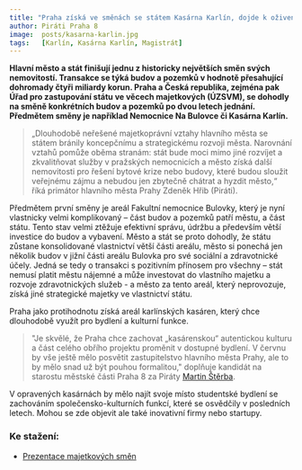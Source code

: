 ```yaml
---
title: "Praha získá ve směnách se státem Kasárna Karlín, dojde k oživení celého objektu"
author: Piráti Praha 8
image:  posts/kasarna-karlin.jpg
tags:   [Karlín, Kasárna Karlín, Magistrát]
---
```


**Hlavní město a stát finišují jednu z historicky největších směn svých nemovitostí. Transakce se týká budov a pozemků v hodnotě přesahující dohromady čtyři miliardy korun. Praha a Česká republika, zejména pak Úřad pro zastupování státu ve věcech majetkových (ÚZSVM), se dohodly na směně konkrétních budov a pozemků po dvou letech jednání. Předmětem směny je například Nemocnice Na Bulovce či Kasárna Karlín.**

>„Dlouhodobě neřešené majetkoprávní vztahy hlavního města se státem bránily koncepčnímu a strategickému rozvoji města. Narovnání vztahů pomůže oběma stranám: stát bude moci mimo jiné rozvíjet a zkvalitňovat služby v pražských nemocnicích a město získá další nemovitosti pro řešení bytové krize nebo budovy, které budou sloužit veřejnému zájmu a nebudou jen zbytečně chátrat a hyzdit město,“ říká primátor hlavního města Prahy Zdeněk Hřib (Piráti).

Předmětem první směny je areál Fakultní nemocnice Bulovky, který je nyní vlastnicky velmi komplikovaný – část budov a pozemků patří městu, a část státu. Tento stav velmi ztěžuje efektivní správu, údržbu a především větší investice do budov a vybavení. Město a stát se proto dohodly, že státu zůstane konsolidované vlastnictví větší části areálu, město si ponechá jen několik budov v jižní části areálu Bulovka pro své sociální a zdravotnické účely. Jedná se tedy o transakci s pozitivním přínosem pro všechny – stát nemusí platit městu nájemné a může investovat do vlastního majetku a rozvoje zdravotnických služeb - a město za tento areál, který neprovozuje, získá jiné strategické majetky ve vlastnictví státu.

Praha jako protihodnotu získá areál karlínských kasáren, který chce dlouhodobě využít pro bydlení a kulturní funkce. 

>"Je skvělé, že Praha chce zachovat „kasárenskou“ autentickou kulturu a část celého obřího projektu proměnit v dostupné bydlení. V červnu by vše ještě mělo posvětit zastupitelstvo hlavního města Prahy, ale to by mělo snad už být pouhou formalitou," doplňuje kandidát na starostu městské části Praha 8 za Piráty [Martin Štěrba](http://praha8.pirati.cz/lide/martin-sterba.html).

V opravených kasárnách by mělo najít svoje místo studentské bydlení se zachováním společensko-kulturních funkcí, které se osvědčily v posledních letech. Mohou se zde objevit ale také inovativní firmy nebo startupy.

### Ke stažení:
- [Prezentace majetkových směn](https://www.praha.eu/file/3412986/_20220412_TK_smeny.pdf)